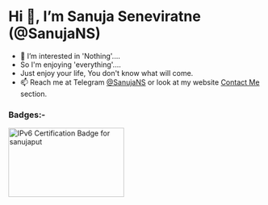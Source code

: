 # Hi 👋, I’m Sanuja Seneviratne (@SanujaNS)


- 👀 I’m interested in 'Nothing'....
- So I'm enjoying 'everything'....
- Just enjoy your life, You don't know what will come.
- 📫 Reach me at Telegram [@SanujaNS](https://t.me/SanujaNS) or look at my website [Contact Me](https://sanuja.biz/connect-me/) section.

### Badges:-

<p>
<img src="//ipv6.he.net/certification/create_badge.php?pass_name=sanujaput&amp;badge=3" style="border: 0; width: 229px; height: 137px" alt="IPv6 Certification Badge for sanujaput"></img>
</p>

<!---
SanujaNS/SanujaNS is a ✨ special ✨ repository because its `README.md` (this file) appears on your GitHub profile.
You can click the Preview link to take a look at your changes.
--->
